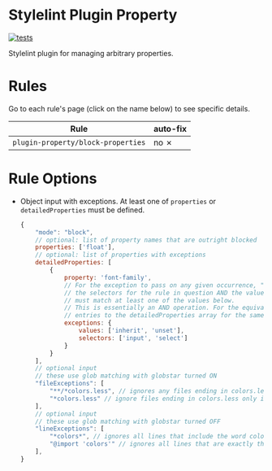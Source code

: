 # Stylelint Plugin Property

[![tests](https://github.com/electrovir/stylelint-plugin-property/actions/workflows/virmator-tests.yml/badge.svg?branch=main)](https://github.com/electrovir/stylelint-plugin-property/actions/workflows/virmator-tests.yml)

Stylelint plugin for managing arbitrary properties.

# Rules

Go to each rule's page (click on the name below) to see specific details.

| Rule                               | auto-fix   |
| ---------------------------------- | ---------- |
| `plugin-property/block-properties` | no &cross; |

# Rule Options

-   Object input with exceptions. At least one of `properties` or `detailedProperties` must be defined.

    ```javascript
    {
        "mode": "block",
        // optional: list of property names that are outright blocked
        properties: ['float'],
        // optional: list of properties with exceptions
        detailedProperties: [
            {
                property: 'font-family',
                // For the exception to pass on any given occurrence, "selectors" must match one of
                // the selectors for the rule in question AND the value assigned to the property
                // must match at least one of the values below.
                // This is essentially an AND operation. For the equivalent OR operation, add more
                // entries to the detailedProperties array for the same property name.
                exceptions: {
                    values: ['inherit', 'unset'],
                    selectors: ['input', 'select']
                }
            }
        ],
        // optional input
        // these use glob matching with globstar turned ON
        "fileExceptions": [
            "**/*colors.less", // ignores any files ending in colors.less in any directory
            "*colors.less" // ignore files ending in colors.less only in the current directory
        ],
        // optional input
        // these use glob matching with globstar turned OFF
        "lineExceptions": [
            "*colors*", // ignores all lines that include the word colors
            "@import 'colors'" // ignores all lines that are exactly this string (don't include semicolons)
        ],
    }
    ```
